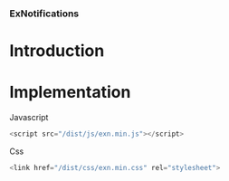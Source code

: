 ### ExNotifications

# Introduction

# Implementation

Javascript
```js
<script src="/dist/js/exn.min.js"></script>
```
Css
```js
<link href="/dist/css/exn.min.css" rel="stylesheet">
```
